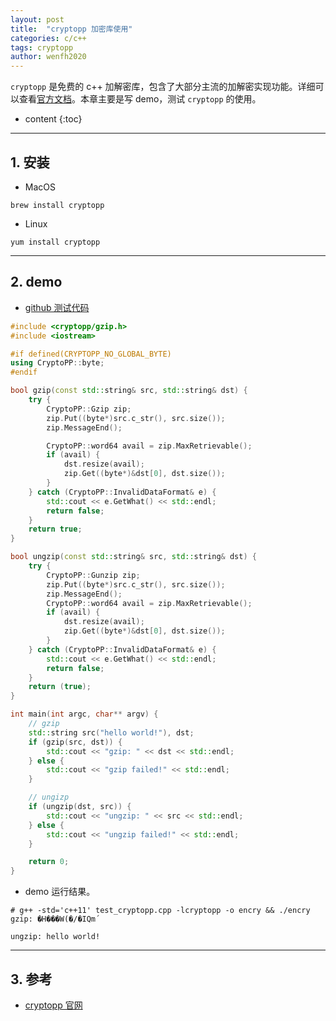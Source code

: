 ```yaml
---
layout: post
title:  "cryptopp 加密库使用"
categories: c/c++
tags: cryptopp
author: wenfh2020
---
```


`cryptopp` 是免费的 c++ 加解密库，包含了大部分主流的加解密实现功能。详细可以查看[官方文档](https://www.cryptopp.com/)。本章主要是写 demo，测试 `cryptopp` 的使用。



* content
{:toc}

---

## 1. 安装

* MacOS

```shell
brew install cryptopp
```

* Linux

```shell
yum install cryptopp
```

---

## 2. demo

* [github 测试代码](https://github.com/wenfh2020/c_test/blob/master/normal/test_cryptopp.cpp)

```c++
#include <cryptopp/gzip.h>
#include <iostream>

#if defined(CRYPTOPP_NO_GLOBAL_BYTE)
using CryptoPP::byte;
#endif

bool gzip(const std::string& src, std::string& dst) {
    try {
        CryptoPP::Gzip zip;
        zip.Put((byte*)src.c_str(), src.size());
        zip.MessageEnd();

        CryptoPP::word64 avail = zip.MaxRetrievable();
        if (avail) {
            dst.resize(avail);
            zip.Get((byte*)&dst[0], dst.size());
        }
    } catch (CryptoPP::InvalidDataFormat& e) {
        std::cout << e.GetWhat() << std::endl;
        return false;
    }
    return true;
}

bool ungzip(const std::string& src, std::string& dst) {
    try {
        CryptoPP::Gunzip zip;
        zip.Put((byte*)src.c_str(), src.size());
        zip.MessageEnd();
        CryptoPP::word64 avail = zip.MaxRetrievable();
        if (avail) {
            dst.resize(avail);
            zip.Get((byte*)&dst[0], dst.size());
        }
    } catch (CryptoPP::InvalidDataFormat& e) {
        std::cout << e.GetWhat() << std::endl;
        return false;
    }
    return (true);
}

int main(int argc, char** argv) {
    // gzip
    std::string src("hello world!"), dst;
    if (gzip(src, dst)) {
        std::cout << "gzip: " << dst << std::endl;
    } else {
        std::cout << "gzip failed!" << std::endl;
    }

    // ungizp
    if (ungzip(dst, src)) {
        std::cout << "ungzip: " << src << std::endl;
    } else {
        std::cout << "ungzip failed!" << std::endl;
    }

    return 0;
}
```

* demo 运行结果。

```shell
# g++ -std='c++11' test_cryptopp.cpp -lcryptopp -o encry && ./encry
gzip: �H���W(�/�IQm´

ungzip: hello world!
```

---

## 3. 参考

* [cryptopp 官网](https://www.cryptopp.com/)
